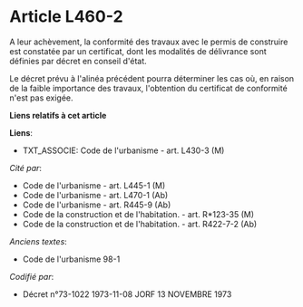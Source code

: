 # Article L460-2

A leur achèvement, la conformité des travaux avec le permis de construire est constatée par un certificat, dont les modalités
de délivrance sont définies par décret en conseil d'état.

Le décret prévu à l'alinéa précédent pourra déterminer les cas où, en raison de la faible importance des travaux, l'obtention
du certificat de conformité n'est pas exigée.

**Liens relatifs à cet article**

**Liens**:

  - TXT_ASSOCIE: Code de l'urbanisme - art. L430-3 (M)

_Cité par_:

  - Code de l'urbanisme - art. L445-1 (M)
  - Code de l'urbanisme - art. L470-1 (Ab)
  - Code de l'urbanisme - art. R445-9 (Ab)
  - Code de la construction et de l'habitation. - art. R*123-35 (M)
  - Code de la construction et de l'habitation. - art. R422-7-2 (Ab)

_Anciens textes_:

  - Code de l'urbanisme 98-1

_Codifié par_:

  - Décret n°73-1022 1973-11-08 JORF 13 NOVEMBRE 1973

